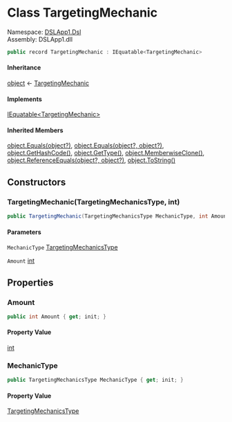 # <a id="DSLApp1_Dsl_TargetingMechanic"></a> Class TargetingMechanic

Namespace: [DSLApp1.Dsl](DSLApp1.Dsl.md)  
Assembly: DSLApp1.dll  

```csharp
public record TargetingMechanic : IEquatable<TargetingMechanic>
```

#### Inheritance

[object](https://learn.microsoft.com/dotnet/api/system.object) ← 
[TargetingMechanic](DSLApp1.Dsl.TargetingMechanic.md)

#### Implements

[IEquatable<TargetingMechanic\>](https://learn.microsoft.com/dotnet/api/system.iequatable\-1)

#### Inherited Members

[object.Equals\(object?\)](https://learn.microsoft.com/dotnet/api/system.object.equals\#system\-object\-equals\(system\-object\)), 
[object.Equals\(object?, object?\)](https://learn.microsoft.com/dotnet/api/system.object.equals\#system\-object\-equals\(system\-object\-system\-object\)), 
[object.GetHashCode\(\)](https://learn.microsoft.com/dotnet/api/system.object.gethashcode), 
[object.GetType\(\)](https://learn.microsoft.com/dotnet/api/system.object.gettype), 
[object.MemberwiseClone\(\)](https://learn.microsoft.com/dotnet/api/system.object.memberwiseclone), 
[object.ReferenceEquals\(object?, object?\)](https://learn.microsoft.com/dotnet/api/system.object.referenceequals), 
[object.ToString\(\)](https://learn.microsoft.com/dotnet/api/system.object.tostring)

## Constructors

### <a id="DSLApp1_Dsl_TargetingMechanic__ctor_DSLApp1_Dsl_TargetingMechanicsType_System_Int32_"></a> TargetingMechanic\(TargetingMechanicsType, int\)

```csharp
public TargetingMechanic(TargetingMechanicsType MechanicType, int Amount)
```

#### Parameters

`MechanicType` [TargetingMechanicsType](DSLApp1.Dsl.TargetingMechanicsType.md)

`Amount` [int](https://learn.microsoft.com/dotnet/api/system.int32)

## Properties

### <a id="DSLApp1_Dsl_TargetingMechanic_Amount"></a> Amount

```csharp
public int Amount { get; init; }
```

#### Property Value

 [int](https://learn.microsoft.com/dotnet/api/system.int32)

### <a id="DSLApp1_Dsl_TargetingMechanic_MechanicType"></a> MechanicType

```csharp
public TargetingMechanicsType MechanicType { get; init; }
```

#### Property Value

 [TargetingMechanicsType](DSLApp1.Dsl.TargetingMechanicsType.md)


